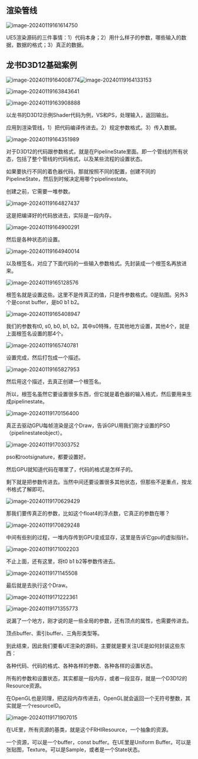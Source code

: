## 渲染管线

![image-20240119161614750](Images/UE5渲染RHI资源/image-20240119161614750.png)

UE5渲染源码的三件事情：1）代码本身；2）用什么样子的参数，哪些输入的数据，数据的格式；3）真正的数据。

## 龙书D3D12基础案例

![image-20240119164008774](Images/UE5渲染RHI资源/image-20240119164008774.png)![image-20240119164133153](Images/UE5渲染RHI资源/image-20240119164133153.png)

![image-20240119163843641](Images/UE5渲染RHI资源/image-20240119163843641.png)

![image-20240119163908888](Images/UE5渲染RHI资源/image-20240119163908888.png)

以龙书的D3D12示例Shader代码为例，VS和PS，处理输入，返回输出。

应用到渲染管线，1）把代码编译传进去。2）规定参数格式。3）传入数据。

![image-20240119164351989](Images/UE5渲染RHI资源/image-20240119164351989.png)

对于D3D12的代码跟参数格式，就是在PipelineState里面。即一个管线的所有状态，包括了整个管线的代码格式，以及某些流程的设置状态。

如果要执行不同的着色器代码，那就按照不同的配置，创建不同的PipelineState，然后到时候决定用哪个pipelinestate。

创建之前，它需要一堆参数。

![image-20240119164827437](Images/UE5渲染RHI资源/image-20240119164827437.png)

这是把编译好的代码放进去，实际是一段内存。

![image-20240119164900291](Images/UE5渲染RHI资源/image-20240119164900291.png)

然后是各种状态的设置。

![image-20240119164940014](Images/UE5渲染RHI资源/image-20240119164940014.png)

以及根签名，对应了下面代码的一些输入参数格式。先封装成一个根签名再放进来。

![image-20240119165128576](Images/UE5渲染RHI资源/image-20240119165128576.png)

根签名就是设置这些。这里不是传真正的值，只是传参数格式。0是贴图。另外3个是const buffer，是b0 b1 b2。

![image-20240119165408947](Images/UE5渲染RHI资源/image-20240119165408947.png)

我们的参数有t0, s0, b0, b1, b2。其中s0特殊，在其他地方设置，其他4个，就是上面根签名设置的那4个。

![image-20240119165740781](Images/UE5渲染源码RHI资源/image-20240119165740781.png)

设置完成，然后打包成一个描述。

![image-20240119165827953](Images/UE5渲染源码RHI资源/image-20240119165827953.png)

然后用这个描述，去真正创建一个根签名。

所以，根签名虽然它要设置很多东西，但它就是着色器的输入格式，然后要用来生成pipelinestate。

![image-20240119170156400](Images/UE5渲染源码RHI资源/image-20240119170156400.png)

真正去驱动GPU每帧渲染是这个Draw，告诉GPU用我们刚才设置的PSO（pipelinestateobject）。

![image-20240119170303752](Images/UE5渲染源码RHI资源/image-20240119170303752.png)

pso和rootsignature，都要设置好。

然后GPU就知道代码在哪里了，代码的格式是怎样子的。

剩下就是把参数传进去。当然中间还要设置很多其他状态，但那些不是重点，按龙书格式了解即可。

![image-20240119170629429](Images/UE5渲染源码RHI资源/image-20240119170629429.png)

那我们要传真正的参数，比如这个float4的浮点数，它真正的参数在哪？

![image-20240119170829248](Images/UE5渲染源码RHI资源/image-20240119170829248.png)

中间有些别的过程，一堆内存传到GPU变成显存，这里是告诉它gpu的虚拟指针。

![image-20240119171002203](Images/UE5渲染源码RHI资源/image-20240119171002203.png)

不止上面，还有这里，将t0 b1 b2等参数传进去。

![image-20240119171145508](Images/UE5渲染源码RHI资源/image-20240119171145508.png)

最后就是去执行这个Draw。

![image-20240119171222361](Images/UE5渲染源码RHI资源/image-20240119171222361.png)

![image-20240119171355773](Images/UE5渲染源码RHI资源/image-20240119171355773.png)

说漏了一个地方，刚才说的是一些全局的参数，还有顶点的属性，也需要传进去。

顶点buffer、索引buffer、三角形类型等。

到此结束，因此我们要看UE渲染的源码，主要就是要关注UE是如何封装这些东西：

各种代码、代码的格式、各种各样的参数、各种各样的设置状态。

所有的参数和设置状态，其实都是一段内存，或者一段显存，就是一个D3D12的Resource资源。

在OpenGL也是同理，把这段内存传进去，OpenGL就会返回一个无符号整数，其实就是一个resourceID。

![image-20240119171907015](Images/UE5渲染源码RHI资源/image-20240119171907015.png)

在UE里，所有资源的基类，就是这个FRHIResource，一个抽象的资源。

一个资源，可以是一个buffer，const buffer。在UE里是Uniform Buffer。可以是张贴图，Texture。可以是Sample，或者是一个State状态。

